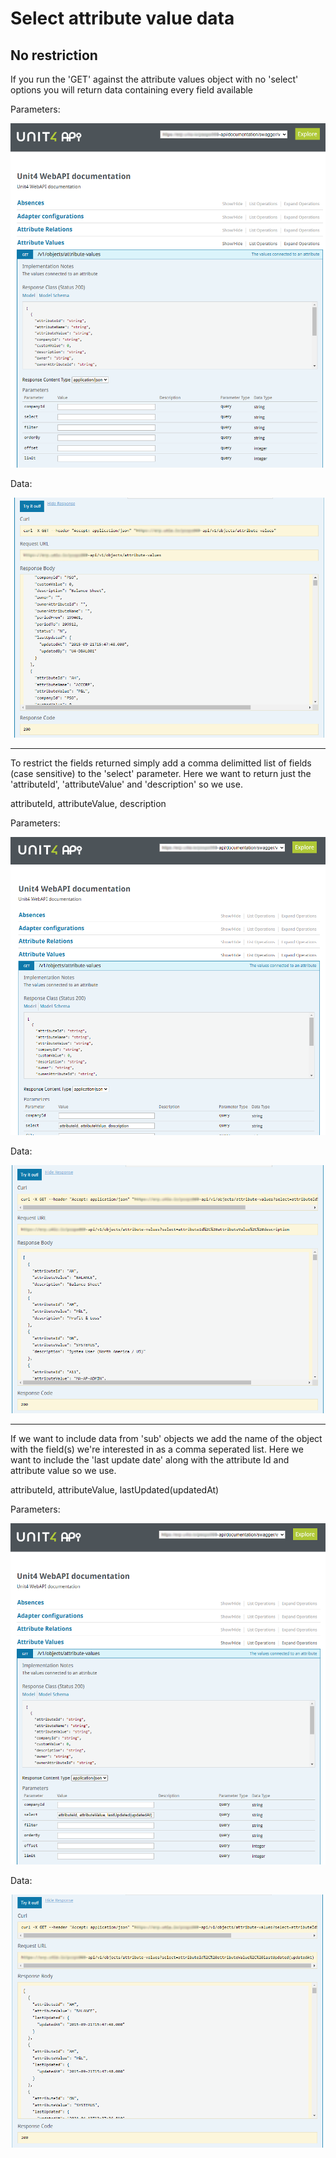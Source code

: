# Select attribute value data

## No restriction

If you run the 'GET' against the attribute values object with no 'select' options you will return data containing every field available

Parameters: 

![NoRestriction](Assets/NoRestriction.png)

Data:

![NoRestrictionData](Assets/NoRestrictionData.png)

---

To restrict the fields returned simply add a comma delimitted list of fields (case sensitive) to the 'select' parameter.  Here we want to return just the 'attributeId', 'attributeValue' and 'description' so we use.

attributeId, attributeValue, description

Parameters:

![SimpleSelect](Assets/SimpleSelect.png)

Data:

![SimpleSelectData](Assets/SimpleSelectData.png)

---

If we want to include data from 'sub' objects we add the name of the object with the field(s) we're interested in as a comma seperated list.  Here we want to include the 'last update date' along with the attribute Id and attribute value so we use.

attributeId, attributeValue, lastUpdated(updatedAt)

Parameters:

![ComplexSelect](Assets/ComplexSelect.png)

Data:

![ComplexSelectData](Assets/ComplexSelectData.png)




